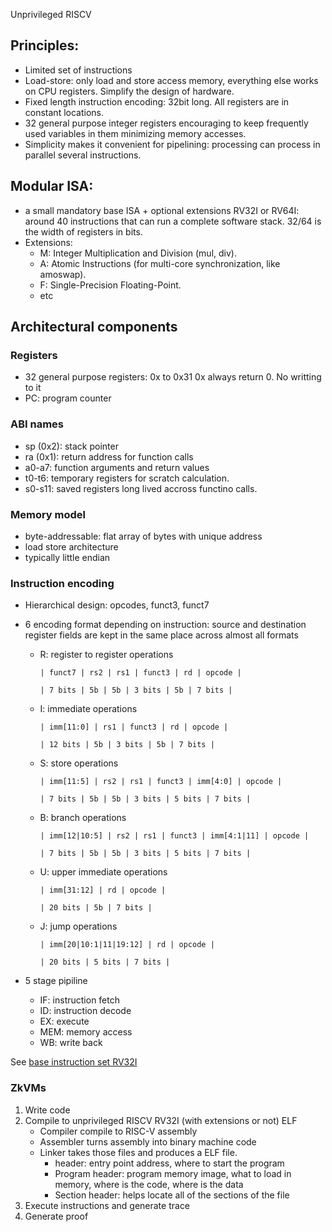 Unprivileged RISCV

## Principles:

- Limited set of instructions
- Load-store: only load and store access memory, everything else works on CPU registers. Simplify the design of hardware.
- Fixed length instruction encoding: 32bit long. All registers are in constant locations.
- 32 general purpose integer registers encouraging to keep frequently used variables in them minimizing memory accesses.
- Simplicity makes it convenient for pipelining: processing can process in parallel several instructions.

## Modular ISA:

- a small mandatory base ISA + optional extensions
  RV32I or RV64I: around 40 instructions that can run a complete software stack. 32/64 is the width of registers in bits.
- Extensions:
  - M: Integer Multiplication and Division (mul, div).
  - A: Atomic Instructions (for multi-core synchronization, like amoswap).
  - F: Single-Precision Floating-Point.
  - etc

## Architectural components

### Registers

- 32 general purpose registers: 0x to 0x31
  0x always return 0. No writting to it
- PC: program counter

### ABI names

- sp (0x2): stack pointer
- ra (0x1): return address for function calls
- a0-a7: function arguments and return values
- t0-t6: temporary registers for scratch calculation.
- s0-s11: saved registers long lived accross functino calls.

### Memory model

- byte-addressable: flat array of bytes with unique address
- load store architecture
- typically little endian

### Instruction encoding

- Hierarchical design: opcodes, funct3, funct7
- 6 encoding format depending on instruction: source and destination register fields are kept in the same place across almost all formats

  - R: register to register operations

    `| funct7 | rs2 | rs1 | funct3 | rd | opcode |`

    `| 7 bits | 5b | 5b | 3 bits | 5b | 7 bits |`
  - I: immediate operations

    `| imm[11:0] | rs1 | funct3 | rd | opcode |`

    `| 12 bits | 5b | 3 bits | 5b | 7 bits |`
  - S: store operations

    `| imm[11:5] | rs2 | rs1 | funct3 | imm[4:0] | opcode |`

    `| 7 bits | 5b | 5b | 3 bits | 5 bits | 7 bits |`
  - B: branch operations

    `| imm[12|10:5] | rs2 | rs1 | funct3 | imm[4:1|11] | opcode |`

    `| 7 bits | 5b | 5b | 3 bits | 5 bits | 7 bits |`
  - U: upper immediate operations

    `| imm[31:12] | rd | opcode |`

    `| 20 bits | 5b | 7 bits |`
  - J: jump operations

    `| imm[20|10:1|11|19:12] | rd | opcode |`

    `| 20 bits | 5 bits | 7 bits |`

- 5 stage pipiline
  - IF: instruction fetch
  - ID: instruction decode
  - EX: execute
  - MEM: memory access
  - WB: write back

See [base instruction set RV32I](./src/static/RV32I.png)

### ZkVMs

1. Write code
2. Compile to unprivileged RISCV RV32I (with extensions or not) ELF
   - Compiler compile to RISC-V assembly
   - Assembler turns assembly into binary machine code
   - Linker takes those files and produces a ELF file.
     - header: entry point address, where to start the program
     - Program header: program memory image, what to load in memory, where is the code, where is the data
     - Section header: helps locate all of the sections of the file
3. Execute instructions and generate trace
4. Generate proof
